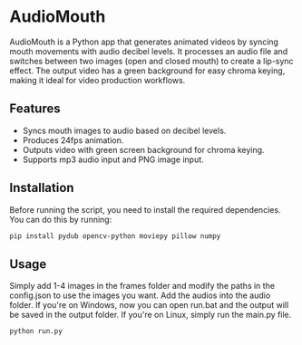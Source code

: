 # AudioMouth

AudioMouth is a Python app that generates animated videos by syncing mouth movements with audio decibel levels. It processes an audio file and switches between two images (open and closed mouth) to create a lip-sync effect. The output video has a green background for easy chroma keying, making it ideal for video production workflows.

## Features
- Syncs mouth images to audio based on decibel levels.
- Produces 24fps animation.
- Outputs video with green screen background for chroma keying.
- Supports mp3 audio input and PNG image input.

## Installation

Before running the script, you need to install the required dependencies. You can do this by running:

```bash
pip install pydub opencv-python moviepy pillow numpy
```
## Usage

Simply add 1-4 images in the frames folder and modify the paths in the config.json to use the images you want.
Add the audios into the audio folder. If you're on Windows, now you can open run.bat and the output will be saved in the output folder.
If you're on Linux, simply run the main.py file.
```bash
python run.py
```
